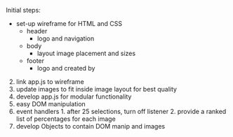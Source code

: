 Initial steps:
* set-up wireframe for HTML and CSS
  * header
    * logo and navigation
  * body
    * layout image placement and sizes
  * footer
    * logo and created by
2. link app.js to wireframe
3. update images to fit inside image layout for best quality
4. develop app.js for modular functionality
  1. easy DOM manipulation
  2. event handlers
    1. after 25 selections, turn off listener
    2. provide a ranked list of percentages for each image
  3. develop Objects to contain DOM manip and images
